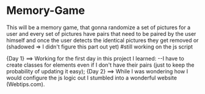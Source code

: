 # Memory-Game
This will be a memory game, that gonna randomize a set of pictures for a user
and every set of pictures have pairs that need to be paired by the user himself
and once the user detects the identical pictures they get removed or (shadowed => I didn't figure this part out yet)
#still working on the js script 


{Day 1} ==> Working for the first day in this project I learned:
  --I have to create classes for elements even if I don't have their pairs (just to keep the probability of updating it easy);
{Day 2} ==> While I was wondering how I would configure the js logic out I stumbled into a wonderful website (Webtips.com).
